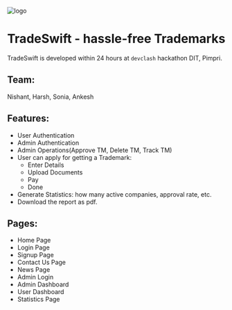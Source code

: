 ![logo](https://github.com/TheNxtBigThing/tradeswift/assets/68807845/93fd6e1f-3799-413e-81ff-5dd6866da2fd)
# TradeSwift - hassle-free Trademarks

TradeSwift is developed within 24 hours at ``devclash`` hackathon DIT, Pimpri.

## Team:
Nishant, Harsh, Sonia, Ankesh

## Features:
- User Authentication
- Admin Authentication
- Admin Operations(Approve TM, Delete TM, Track TM)
- User can apply for getting a Trademark:
    - Enter Details
    - Upload Documents
    - Pay
    - Done
- Generate Statistics: how many active companies, approval rate, etc.
- Download the report as pdf.
  
## Pages:
- Home Page
- Login Page
- Signup Page
- Contact Us Page
- News Page
- Admin Login
- Admin Dashboard
- User Dashboard
- Statistics Page
